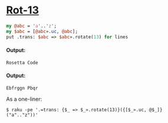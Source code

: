 [1]: https://rosettacode.org/wiki/Rot-13

# [Rot-13][1]



```perl
my @abc = 'a'..'z';
my $abc = [@abc».uc, @abc];
put .trans: $abc => $abc».rotate(13) for lines
```

#### Output:
```
Rosetta Code
```

#### Output:
```
Ebfrggn Pbqr
```


As a one-liner:

```console
$ raku -pe '.=trans: {$_ => $_».rotate(13)}({[$_».uc, @$_]}("a".."z"))'
```
